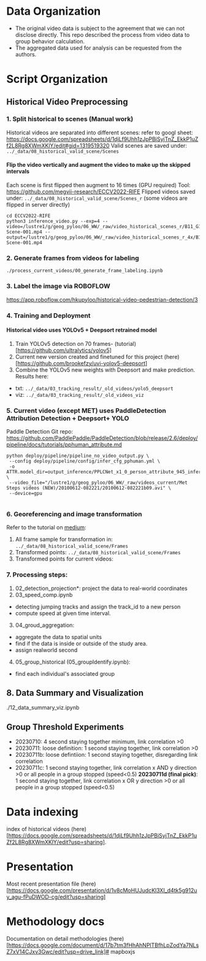 # Data Organization
* The original video data is subject to the agreement that we can not disclose directly. This repo described the process from video data to group behavior calculation.
* The aggregated data used for analysis can be requested from the authors.

# Script Organization
## Historical Video Preprocessing
### 1. Split historical to scenes (Manual work)
Historical videos are separated into different scenes: refer to googl sheet: https://docs.google.com/spreadsheets/d/1djLf9Uhh1zJpPBiSyjTnZ_EkkP1uZf2L8Rg8XWmXKlY/edit#gid=1319519320
Valid scenes are saved under: `../_data/08_historical_valid_scene/Scenes`

#### Flip the video vertically and augment the video to make up the skipped intervals
Each scene is first flipped then augment to 16 times (GPU required) Tool: https://github.com/megvii-research/ECCV2022-RIFE
Flipped videos saved under: `../_data/08_historical_valid_scene/Scenes_r` (some videos are flipped in server directly)

```
cd ECCV2022-RIFE
python3 inference_video.py --exp=4 --video=/lustre1/g/geog_pyloo/06_WW/_raw/video_historical_scenes_r/B11_G1_Env3_0001-Scene-001.mp4 --output=/lustre1/g/geog_pyloo/06_WW/_raw/video_historical_scenes_r_4x/B11_G1_Env3_0001-Scene-001.mp4
```

### 2. Generate frames from videos for labeling
```
./process_current_videos/00_generate_frame_labeling.ipynb
```

### 3. Label the image via ROBOFLOW
https://app.roboflow.com/hkupyloo/historical-video-pedestrian-detection/3

### 4. Training and Deployment
#### Historical video uses YOLOv5 + Deepsort retrained model
1. Train YOLOv5 detection on 70 frames- (tutorial)[https://github.com/ultralytics/yolov5]
2. Current new version created and finetuned for this project (here)[https://github.com/brookefzy/uvi-yolov5-deepsort]
3. Combine the YOLOv5 new weights with Deepsort and make prediction. Results here: 
* txt: `../_data/03_tracking_result/_old_videos/yolo5_deepsort`
* viz: `../_data/03_tracking_result/_old_videos_viz`

### 5. Current video (except MET) uses PaddleDetection Attribution Detection + Deepsort+ YOLO
Paddle Detection Git repo: https://github.com/PaddlePaddle/PaddleDetection/blob/release/2.6/deploy/pipeline/docs/tutorials/pphuman_attribute.md

```
python deploy/pipeline/pipeline_no_video_output.py \
 --config deploy/pipeline/config/infer_cfg_pphuman.yml \
 -o ATTR.model_dir=output_inference/PPLCNet_x1_0_person_attribute_945_infer/ \
 --video_file="/lustre1/g/geog_pyloo/06_WW/_raw/videos_current/Met Steps videos (NEW)/20100612-082221/20100612-082221b09.avi" \
 --device=gpu
        
```

### 6. Georeferencing and image transformation
Refer to the tutorial on [medium](https://medium.com/@yuanzfan16/pedestrian-in-groups-analysis-i-single-fixed-camera-video-to-bev-transformation-using-1f9177e125ef): 
1. All frame sample for transformation in: `../_data/08_historical_valid_scene/Frames`
2. Transformed points: `../_data/08_historical_valid_scene/Frames`
3. Transformed points for current videos: 

### 7. Processing steps:
1. 02_detection_projection*: project the data to real-world coordinates
2. 03_speed_comp.ipynb
* detecting jumping tracks and assign the track_id to a new person
* compute speed at given time interval.
3. 04_groud_aggregation: 
* aggregate the data to spatial units
* find if the data is inside or outside of the study area.
* assign realworld second
4. 05_group_historical (05_groupIdentify.ipynb):
* find each individual's associated group

## 8. Data Summary and Visualization
./12_data_summary_viz.ipynb

## Group Threshold Experiments
* 20230710: 4 second staying together minimum, link correlation >0
* 20230711: loose definition: 1 second staying together, link correlation >0
* 20230711b: loose defintiion: 1 second staying together, disregarding link correlation
* 20230711c: 1 second staying together, link correlation x AND y direction >0 or all people in a group stopped (speed<0.5)
**20230711d (final pick)**: 1 second staying together, link correlation x OR y direction >0 or all people in a group stopped (speed<0.5)

# Data indexing
index of historical videos (here)[https://docs.google.com/spreadsheets/d/1djLf9Uhh1zJpPBiSyjTnZ_EkkP1uZf2L8Rg8XWmXKlY/edit?usp=sharing].

# Presentation
Most recent presentation file (here)[https://docs.google.com/presentation/d/1v8cMoHUJudcKl3XI_d4tk5g912uy_agu-fPuDWOD-cg/edit?usp=sharing]

# Methodology docs
Documentation on detail methodologies (here)[https://docs.google.com/document/d/17b7tm3fHhAhNPlTBfhLpZodYa7NLsZ7xV14CJxv3Gwc/edit?usp=drive_link]# mapboxjs
